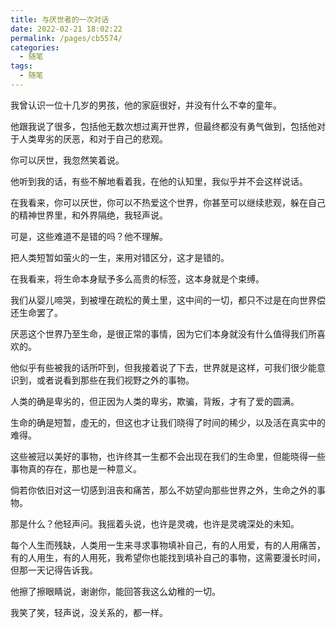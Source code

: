 ```yaml
---
title: 与厌世者的一次对话
date: 2022-02-21 18:02:22
permalink: /pages/cb5574/
categories:
  - 随笔
tags:
  - 随笔
---
```




我曾认识一位十几岁的男孩，他的家庭很好，并没有什么不幸的童年。

他跟我说了很多，包括他无数次想过离开世界，但最终都没有勇气做到，包括他对于人类卑劣的厌恶，和对于自己的悲观。

你可以厌世，我忽然笑着说。

他听到我的话，有些不解地看着我，在他的认知里，我似乎并不会这样说话。

在我看来，你可以厌世，你可以不热爱这个世界，你甚至可以继续悲观，躲在自己的精神世界里，和外界隔绝，我轻声说。

可是，这些难道不是错的吗？他不理解。

把人类短暂如萤火的一生，来用对错区分，这才是错的。

在我看来，将生命本身赋予多么高贵的标签，这本身就是个束缚。

我们从婴儿啼哭，到被埋在疏松的黄土里，这中间的一切，都只不过是在向世界偿还生命罢了。

厌恶这个世界乃至生命，是很正常的事情，因为它们本身就没有什么值得我们所喜欢的。

他似乎有些被我的话所吓到，但我接着说了下去，世界就是这样，可我们很少能意识到，或者说看到那些在我们视野之外的事物。

人类的确是卑劣的，但正因为人类的卑劣，欺骗，背叛，才有了爱的圆满。

生命的确是短暂，虛无的，但这也才让我们晓得了时间的稀少，以及活在真实中的难得。

这些被冠以美好的事物，也许终其一生都不会出现在我们的生命里，但能晓得一些事物真的存在，那也是一种意义。

倘若你依旧对这一切感到沮丧和痛苦，那么不妨望向那些世界之外，生命之外的事物。

那是什么？他轻声问。我摇着头说，也许是灵魂，也许是灵魂深处的未知。

每个人生而残缺，人类用一生来寻求事物填补自己，有的人用爱，有的人用痛苦，有的人用生，有的人用死，我希望你也能找到填补自己的事物，这需要漫长时间，但那一天记得告诉我。

他擦了擦眼睛说，谢谢你，能回答我这么幼稚的一切。

我笑了笑，轻声说，没关系的，都一样。